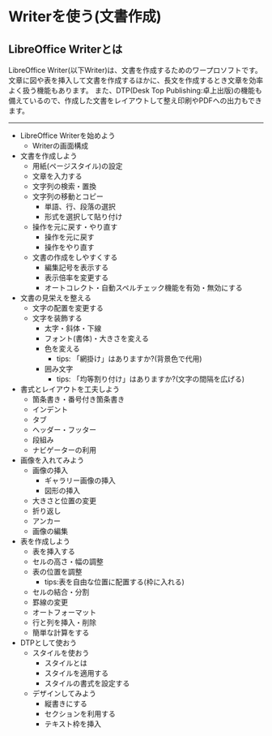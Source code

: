 Writerを使う(文書作成)
======


## LibreOffice Writerとは

LibreOffice Writer(以下Writer)は、文書を作成するためのワープロソフトです。
文章に図や表を挿入して文書を作成するほかに、長文を作成するとき文章を効率よく扱う機能もあります。
また、DTP(Desk Top Publishing:卓上出版)の機能も備えているので、作成した文書をレイアウトして整え印刷やPDFへの出力もできます。

----

- LibreOffice Writerを始めよう
  - Writerの画面構成
- 文書を作成しよう
  - 用紙(ページスタイル)の設定
  - 文章を入力する
  - 文字列の検索・置換
  - 文字列の移動とコピー
    - 単語、行、段落の選択
    - 形式を選択して貼り付け
  - 操作を元に戻す・やり直す
    - 操作を元に戻す
    - 操作をやり直す
  - 文書の作成をしやすくする
    - 編集記号を表示する
    - 表示倍率を変更する
    - オートコレクト・自動スペルチェック機能を有効・無効にする
- 文書の見栄えを整える
  - 文字の配置を変更する
  - 文字を装飾する
    - 太字・斜体・下線
    - フォント(書体)・大きさを変える
    - 色を変える
      - tips: 「網掛け」はありますか?(背景色で代用)
    - 囲み文字
      - tips: 「均等割り付け」はありますか?(文字の間隔を広げる)
- 書式とレイアウトを工夫しよう
  - 箇条書き・番号付き箇条書き
  - インデント
  - タブ
  - ヘッダー・フッター
  - 段組み
  - ナビゲーターの利用
- 画像を入れてみよう
  - 画像の挿入
    - ギャラリー画像の挿入
    - 図形の挿入
  - 大きさと位置の変更
  - 折り返し
  - アンカー
  - 画像の編集
- 表を作成しよう
  - 表を挿入する
  - セルの高さ・幅の調整
  - 表の位置を調整
    - tips:表を自由な位置に配置する(枠に入れる)
  - セルの結合・分割
  - 罫線の変更
  - オートフォーマット
  - 行と列を挿入・削除
  - 簡単な計算をする
- DTPとして使おう
  - スタイルを使おう
    - スタイルとは
    - スタイルを適用する
    - スタイルの書式を設定する
  - デザインしてみよう
    - 縦書きにする
    - セクションを利用する
    - テキスト枠を挿入

